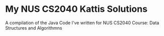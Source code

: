 # My NUS CS2040 Kattis Solutions

A compilation of the Java Code I've written for NUS CS2040 Course: Data Structures and Algorithmns
